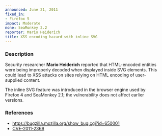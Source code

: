 ```yaml
---
announced: June 21, 2011
fixed_in:
- Firefox 5
impact: Moderate
none: SeaMonkey 2.2
reporter: Mario Heiderich
title: XSS encoding hazard with inline SVG
---
```


<h3>Description</h3>

<p>Security researcher <strong>Mario Heiderich</strong> reported that
HTML-encoded entities were being improperly decoded when displayed
inside SVG elements.  This could lead to XSS attacks on sites relying
on HTML encoding of user-supplied content.</p>

<p class="note">The inline SVG feature was introduced in the browser engine used
by Firefox 4 and SeaMonkey 2.1; the vulnerability does not affect earlier versions.</p>

<h3>References</h3>

<ul>
  <li><a href="https://bugzilla.mozilla.org/show_bug.cgi?id=650001">https://bugzilla.mozilla.org/show_bug.cgi?id=650001</a></li>
  <li><a class="ex-ref" href="http://cve.mitre.org/cgi-bin/cvename.cgi?name=CVE-2011-2369">CVE-2011-2369</a></li>
</ul>




